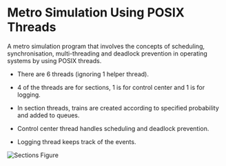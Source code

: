 # Metro Simulation Using POSIX Threads
A metro simulation program that involves the concepts of scheduling, synchronisation, multi-threading and deadlock prevention in operating systems by using POSIX threads.


* There are 6 threads (ignoring 1 helper thread).

* 4 of the threads are for sections, 1 is for control center and 1 is for logging.

* In section threads, trains are created according to specified probability and added to queues.

* Control center thread handles scheduling and deadlock prevention.

* Logging thread keeps track of the events.


![Sections Figure](https://imagizer.imageshack.com/v2/800x600q90/923/KQF6iZ.png)
